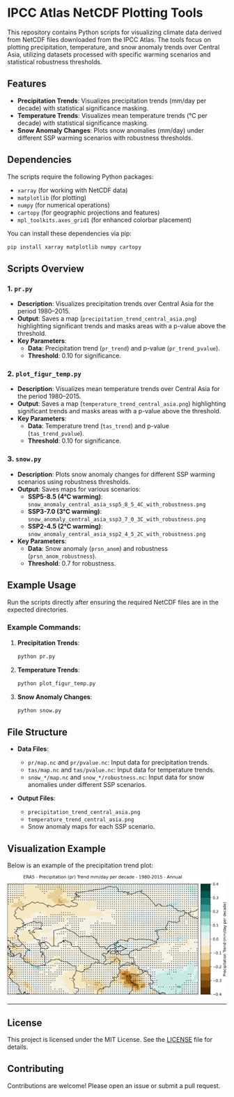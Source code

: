 
# IPCC Atlas NetCDF Plotting Tools

This repository contains Python scripts for visualizing climate data derived from NetCDF files downloaded from the IPCC Atlas. The tools focus on plotting precipitation, temperature, and snow anomaly trends over Central Asia, utilizing datasets processed with specific warming scenarios and statistical robustness thresholds.

## Features

- **Precipitation Trends**: Visualizes precipitation trends (mm/day per decade) with statistical significance masking.
- **Temperature Trends**: Visualizes mean temperature trends (°C per decade) with statistical significance masking.
- **Snow Anomaly Changes**: Plots snow anomalies (mm/day) under different SSP warming scenarios with robustness thresholds.

## Dependencies

The scripts require the following Python packages:

- `xarray` (for working with NetCDF data)
- `matplotlib` (for plotting)
- `numpy` (for numerical operations)
- `cartopy` (for geographic projections and features)
- `mpl_toolkits.axes_grid1` (for enhanced colorbar placement)

You can install these dependencies via pip:

```bash
pip install xarray matplotlib numpy cartopy
```

## Scripts Overview

### 1. **`pr.py`**
   - **Description**: Visualizes precipitation trends over Central Asia for the period 1980–2015.
   - **Output**: Saves a map (`precipitation_trend_central_asia.png`) highlighting significant trends and masks areas with a p-value above the threshold.
   - **Key Parameters**:
     - **Data**: Precipitation trend (`pr_trend`) and p-value (`pr_trend_pvalue`).
     - **Threshold**: 0.10 for significance.

### 2. **`plot_figur_temp.py`**
   - **Description**: Visualizes mean temperature trends over Central Asia for the period 1980–2015.
   - **Output**: Saves a map (`temperature_trend_central_asia.png`) highlighting significant trends and masks areas with a p-value above the threshold.
   - **Key Parameters**:
     - **Data**: Temperature trend (`tas_trend`) and p-value (`tas_trend_pvalue`).
     - **Threshold**: 0.10 for significance.

### 3. **`snow.py`**
   - **Description**: Plots snow anomaly changes for different SSP warming scenarios using robustness thresholds.
   - **Output**: Saves maps for various scenarios:
     - **SSP5-8.5 (4°C warming)**: `snow_anomaly_central_asia_ssp5_8_5_4C_with_robustness.png`
     - **SSP3-7.0 (3°C warming)**: `snow_anomaly_central_asia_ssp3_7_0_3C_with_robustness.png`
     - **SSP2-4.5 (2°C warming)**: `snow_anomaly_central_asia_ssp2_4_5_2C_with_robustness.png`
   - **Key Parameters**:
     - **Data**: Snow anomaly (`prsn_anom`) and robustness (`prsn_anom_robustness`).
     - **Threshold**: 0.7 for robustness.

## Example Usage

Run the scripts directly after ensuring the required NetCDF files are in the expected directories. 

### Example Commands:

1. **Precipitation Trends**:
   ```bash
   python pr.py
   ```

2. **Temperature Trends**:
   ```bash
   python plot_figur_temp.py
   ```

3. **Snow Anomaly Changes**:
   ```bash
   python snow.py
   ```

## File Structure

- **Data Files**:
  - `pr/map.nc` and `pr/pvalue.nc`: Input data for precipitation trends.
  - `tas/map.nc` and `tas/pvalue.nc`: Input data for temperature trends.
  - `snow_*/map.nc` and `snow_*/robustness.nc`: Input data for snow anomalies under different SSP scenarios.

- **Output Files**:
  - `precipitation_trend_central_asia.png`
  - `temperature_trend_central_asia.png`
  - Snow anomaly maps for each SSP scenario.

## Visualization Example

Below is an example of the precipitation trend plot:

![Example Precipitation Trend Plot](precipitation_trend_central_asia.png)

---

## License

This project is licensed under the MIT License. See the [LICENSE](LICENSE) file for details.

## Contributing

Contributions are welcome! Please open an issue or submit a pull request.
